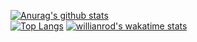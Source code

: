 [![Anurag's github stats](https://github-readme-stats.vercel.app/api?username=Arinonia&theme=blue-green)](https://github.com/Arinonia)<br>
[![Top Langs](https://github-readme-stats.vercel.app/api/top-langs/?username=Arinonia&layout=compact&theme=blue-green)](https://github.com/Arinonia)
[![willianrod's wakatime stats](https://github-readme-stats.vercel.app/api/wakatime?username=Arinonia&theme=blue-green)](https://github.com/Arinonia)

<!--
**Arinonia/Arinonia** is a ✨ _special_ ✨ repository because its `README.md` (this file) appears on your GitHub profile.

Here are some ideas to get you started:

- 🔭 I’m currently working on ...
- 🌱 I’m currently learning ...
- 👯 I’m looking to collaborate on ...
- 🤔 I’m looking for help with ...
- 💬 Ask me about ...
- 📫 How to reach me: ...
- 😄 Pronouns: ...
- ⚡ Fun fact: ...
-->

